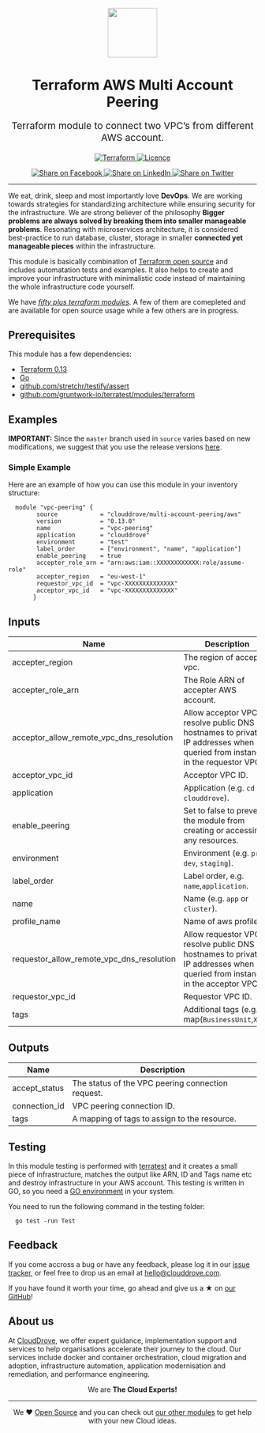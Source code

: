 <!-- This file was automatically generated by the `geine`. Make all changes to `README.yaml` and run `make readme` to rebuild this file. -->

<p align="center"> <img src="https://user-images.githubusercontent.com/50652676/62349836-882fef80-b51e-11e9-99e3-7b974309c7e3.png" width="100" height="100"></p>


<h1 align="center">
    Terraform AWS Multi Account Peering


</h1>

<p align="center" style="font-size: 1.2rem;">
    Terraform module to connect two VPC’s from different AWS account.
     </p>

<p align="center">

<a href="https://www.terraform.io">
  <img src="https://img.shields.io/badge/Terraform-v0.13-green" alt="Terraform">
</a>
<a href="LICENSE.md">
  <img src="https://img.shields.io/badge/License-MIT-blue.svg" alt="Licence">
</a>


</p>
<p align="center">

<a href='https://facebook.com/sharer/sharer.php?u=https://github.com/clouddrove/terraform-aws-multi-account-peering'>
  <img title="Share on Facebook" src="https://user-images.githubusercontent.com/50652676/62817743-4f64cb80-bb59-11e9-90c7-b057252ded50.png" />
</a>
<a href='https://www.linkedin.com/shareArticle?mini=true&title=Terraform+AWS+Multi+Account+Peering&url=https://github.com/clouddrove/terraform-aws-multi-account-peering'>
  <img title="Share on LinkedIn" src="https://user-images.githubusercontent.com/50652676/62817742-4e339e80-bb59-11e9-87b9-a1f68cae1049.png" />
</a>
<a href='https://twitter.com/intent/tweet/?text=Terraform+AWS+Multi+Account+Peering&url=https://github.com/clouddrove/terraform-aws-multi-account-peering'>
  <img title="Share on Twitter" src="https://user-images.githubusercontent.com/50652676/62817740-4c69db00-bb59-11e9-8a79-3580fbbf6d5c.png" />
</a>

</p>
<hr>


We eat, drink, sleep and most importantly love **DevOps**. We are working towards strategies for standardizing architecture while ensuring security for the infrastructure. We are strong believer of the philosophy <b>Bigger problems are always solved by breaking them into smaller manageable problems</b>. Resonating with microservices architecture, it is considered best-practice to run database, cluster, storage in smaller <b>connected yet manageable pieces</b> within the infrastructure.

This module is basically combination of [Terraform open source](https://www.terraform.io/) and includes automatation tests and examples. It also helps to create and improve your infrastructure with minimalistic code instead of maintaining the whole infrastructure code yourself.

We have [*fifty plus terraform modules*][terraform_modules]. A few of them are comepleted and are available for open source usage while a few others are in progress.




## Prerequisites

This module has a few dependencies:

- [Terraform 0.13](https://learn.hashicorp.com/terraform/getting-started/install.html)
- [Go](https://golang.org/doc/install)
- [github.com/stretchr/testify/assert](https://github.com/stretchr/testify)
- [github.com/gruntwork-io/terratest/modules/terraform](https://github.com/gruntwork-io/terratest)







## Examples


**IMPORTANT:** Since the `master` branch used in `source` varies based on new modifications, we suggest that you use the release versions [here](https://github.com/clouddrove/terraform-aws-multi-account-peering/releases).


### Simple Example
Here are an example of how you can use this module in your inventory structure:
```hcl
  module "vpc-peering" {
        source            = "clouddrove/multi-account-peering/aws"
        version           = "0.13.0"
        name              = "vpc-peering"
        application       = "clouddrove"
        environment       = "test"
        label_order       = ["environment", "name", "application"]
        enable_peering    = true
        accepter_role_arn = "arn:aws:iam::XXXXXXXXXXXX:role/assume-role"
        accepter_region   = "eu-west-1"
        requestor_vpc_id  = "vpc-XXXXXXXXXXXXXX"
        acceptor_vpc_id   = "vpc-XXXXXXXXXXXXXX"
       }
```






## Inputs

| Name | Description | Type | Default | Required |
|------|-------------|------|---------|:--------:|
| accepter\_region | The region of acceptor vpc. | `string` | n/a | yes |
| accepter\_role\_arn | The Role ARN of accepter AWS account. | `string` | `""` | no |
| acceptor\_allow\_remote\_vpc\_dns\_resolution | Allow acceptor VPC to resolve public DNS hostnames to private IP addresses when queried from instances in the requestor VPC. | `bool` | `true` | no |
| acceptor\_vpc\_id | Acceptor VPC ID. | `string` | n/a | yes |
| application | Application (e.g. `cd` or `clouddrove`). | `string` | `""` | no |
| enable\_peering | Set to false to prevent the module from creating or accessing any resources. | `bool` | `false` | no |
| environment | Environment (e.g. `prod`, `dev`, `staging`). | `string` | `""` | no |
| label\_order | Label order, e.g. `name`,`application`. | `list` | `[]` | no |
| name | Name  (e.g. `app` or `cluster`). | `string` | `""` | no |
| profile\_name | Name of aws profile. | `string` | `null` | no |
| requestor\_allow\_remote\_vpc\_dns\_resolution | Allow requestor VPC to resolve public DNS hostnames to private IP addresses when queried from instances in the acceptor VPC. | `bool` | `true` | no |
| requestor\_vpc\_id | Requestor VPC ID. | `string` | n/a | yes |
| tags | Additional tags (e.g. map(`BusinessUnit`,`XYZ`). | `map(string)` | `{}` | no |

## Outputs

| Name | Description |
|------|-------------|
| accept\_status | The status of the VPC peering connection request. |
| connection\_id | VPC peering connection ID. |
| tags | A mapping of tags to assign to the resource. |




## Testing
In this module testing is performed with [terratest](https://github.com/gruntwork-io/terratest) and it creates a small piece of infrastructure, matches the output like ARN, ID and Tags name etc and destroy infrastructure in your AWS account. This testing is written in GO, so you need a [GO environment](https://golang.org/doc/install) in your system.

You need to run the following command in the testing folder:
```hcl
  go test -run Test
```



## Feedback
If you come accross a bug or have any feedback, please log it in our [issue tracker](https://github.com/clouddrove/terraform-aws-multi-account-peering/issues), or feel free to drop us an email at [hello@clouddrove.com](mailto:hello@clouddrove.com).

If you have found it worth your time, go ahead and give us a ★ on [our GitHub](https://github.com/clouddrove/terraform-aws-multi-account-peering)!

## About us

At [CloudDrove][website], we offer expert guidance, implementation support and services to help organisations accelerate their journey to the cloud. Our services include docker and container orchestration, cloud migration and adoption, infrastructure automation, application modernisation and remediation, and performance engineering.

<p align="center">We are <b> The Cloud Experts!</b></p>
<hr />
<p align="center">We ❤️  <a href="https://github.com/clouddrove">Open Source</a> and you can check out <a href="https://github.com/clouddrove">our other modules</a> to get help with your new Cloud ideas.</p>

  [website]: https://clouddrove.com
  [github]: https://github.com/clouddrove
  [linkedin]: https://cpco.io/linkedin
  [twitter]: https://twitter.com/clouddrove/
  [email]: https://clouddrove.com/contact-us.html
  [terraform_modules]: https://github.com/clouddrove?utf8=%E2%9C%93&q=terraform-&type=&language=
